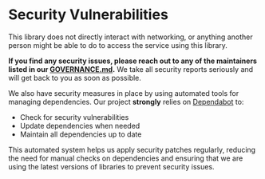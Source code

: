 # Security Vulnerabilities

This library does not directly interact with networking, or anything another person might be able to do to access the service using this library.

**If you find any security issues, please reach out to any of the maintainers listed in our [GOVERNANCE.md].** We take all security reports seriously and will get back to you as soon as possible.

We also have security measures in place by using automated tools for managing dependencies.
Our project **strongly** relies on [Dependabot] to:
- Check for security vulnerabilities
- Update dependencies when needed
- Maintain all dependencies up to date

This automated system helps us apply security patches regularly, reducing the need for manual checks on dependencies and ensuring that we are using the latest versions of libraries to prevent security issues.

[dependabot]: https://docs.github.com/en/code-security/dependabot
[governance.md]: GOVERNANCE.md
